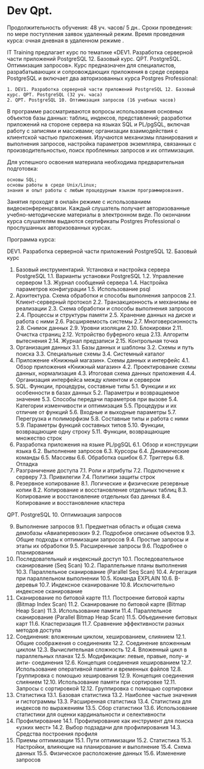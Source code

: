 # Dev Qpt.

Продолжительность обучения: 48 уч. часов/ 5 дн..
Сроки проведения: по мере поступления заявок удаленный режим.
Время проведения курса:  очная дневная в удаленном режиме .
 

IT Training предлагает курс по тематике «DEV1. Разработка серверной части приложений PostgreSQL 12. Базовый курс. QPT. PostgreSQL. Оптимизация запросов». Курс предназначен для специалистов, разрабатывающих и сопровождающих приложения в среде сервера PostgreSQL и включает два авторизованных курса Postgres Professional: 

    1. DEV1. Разработка серверной части приложений PostgreSQL 12. Базовый курс. QPT. PostgreSQL (32 уч. часа)
    2. QPT. PostgreSQL 10. Оптимизация запросов (16 учебных часов)

В программе рассматриваются вопросы использования основных объектов базы данных: таблиц, индексов, представлений; разработки приложений на стороне сервера на языках SQL и PL/pgSQL, включая работу с записями и массивами; организации взаимодействия с клиентской частью приложения. Изучаются механизмы планирования и выполнения запросов, настройка параметров экземпляра, связанных с производительностью, поиск проблемных запросов и их оптимизация.

Для успешного освоения материала необходима предварительная подготовка:

    основы SQL;
    основы работы в среде Unix/Linux;
    знания и опыт работы с любым процедурным языком программирования.

Занятия проходят в онлайн режиме с использованием видеоконференцсвязи. Каждый слушатель получает авторизованные учебно-методические материалы в электронном виде.
По окончании курса слушателям выдаются сертификаты Postgres Professional о прослушанных авторизованных курсах.

Программа курса: 

DEV1. Разработка серверной части приложений PostgreSQL 12. Базовый курс

1. Базовый инструментарий. Установка и настройка сервера PostgreSQL
1.1. Варианты установки PostgreSQL
1.2. Управление сервером
1.3. Журнал сообщений сервера
1.4. Настройка параметров конфигурации
1.5. Использование psql
2. Архитектура. Схема обработки и способы выполнения запросов
2.1. Клиент-серверный протокол
2.2. Транзакционность и механизмы ее реализации
2.3. Схема обработки и способы выполнения запросов
2.4. Процессы и структуры памяти
2.5. Хранение данных на диске и работа с ними
2.6. Расширяемость системы
2.7. Многоверсионность
2.8. Снимок данных
2.9. Уровни изоляции
2.10. Блокировки
2.11. Очистка страниц
2.12. Устройство буферного кеша
2.13. Алгоритм вытеснения
2.14. Журнал предзаписи
2.15. Контрольная точка
3. Организация данных
3.1. Базы данных и шаблоны
3.2. Схемы и путь поиска
3.3. Специальные схемы
3.4. Системный каталог
4. Приложение «Книжный магазин». Схемы данных и интерфейс
4.1. Обзор приложения «Книжный магазин»
4.2. Проектирование схемы данных, нормализация
4.3. Итоговая схема данных приложения
4.4. Организация интерфейса между клиентом и сервером
5. SQL. Функции, процедуры, составные типы
5.1. Функции и их особенности в базах данных
5.2. Параметры и возвращаемое значение
5.3. Способы передачи параметров при вызове
5.4. Категории изменчивости и оптимизация
5.5. Процедуры и их отличие от функций
5.6. Входные и выходные параметры
5.7. Перегрузка и полиморфизм
5.8. Составные типы и работа с ними
5.9. Параметры функций составных типов
5.10. Функции, возвращающие одну строку
5.11. Функции, возвращающие множество строк
6. Разработка приложения на языке PL/pgSQL
6.1. Обзор и конструкции языка
6.2. Выполнение запросов
6.3. Курсоры
6.4. Динамические команды
6.5. Массивы
6.6. Обработка ошибок
6.7. Триггеры
6.8. Отладка 
7. Разграничение доступа
7.1. Роли и атрибуты
7.2. Подключение к серверу
7.3. Привилегии
7.4. Политики защиты строк
8. Резервное копирование
8.1. Логические и физические резервные копии
8.2. Копирование и восстановление отдельных таблиц
8.3. Копирование и восстановление отдельных баз данных
8.4. Копирование и восстановление кластера

QPT. PostgreSQL 10. Оптимизация запросов

9. Выполнение запросов
9.1. Предметная область и общая схема демобазы «Авиаперевозки»
9.2. Подробное описание объектов
9.3. Общие подходы к оптимизации запросов
9.4. Простые запросы и этапы их обработки
9.5. Расширенные запросы
9.6. Подробнее о планировании
10. Последовательный и индексный доступ
10.1. Последовательное сканирование (Seq Scan)
10.2. Параллельные планы выполнения
10.3. Параллельное сканирование (Parallel Seq Scan)
10.4. Агрегация при параллельном выполнении
10.5. Команда EXPLAIN
10.6. B-деревья
10.7. Индексное сканирование
10.8. Исключительно индексное сканирование
11. Сканирование по битовой карте
11.1. Построение битовой карты (Bitmap Index Scan)
11.2. Сканирование по битовой карте (Bitmap Heap Scan)
11.3. Использование памяти
11.4. Параллельное сканирование (Parallel Bitmap Heap Scan)
11.5. Объединение битовых карт
11.6. Кластеризация
11.7. Сравнение эффективности разных методов доступа
12. Соединения: вложенным циклом, хешированием, слиянием
12.1. Общие соображения о соединениях
12.2. Соединение вложенным циклом
12.3. Вычислительная сложность
12.4. Вложенный цикл в параллельных планах
12.5. Модификации: левые, правые, полу- и анти- соединения
12.6. Концепция соединения хешированием
12.7. Использование оперативной памяти и временных файлов
12.8. Группировка с помощью хеширования
12.9. Концепция соединения слиянием
12.10. Использование памяти при сортировке
12.11. Запросы с сортировкой
12.12. Группировка с помощью сортировки
13. Статистика
13.1. Базовая статистика
13.2. Наиболее частые значения и гистограммы
13.3. Расширенная статистика
13.4. Статистика для индексов по выражениям
13.5. Сбор статистики
13.6. Использование статистики для оценки кардинальности и селективности
14. Профилирование
14.1. Профилирование как инструмент для поиска «узких мест»
14.2. Выбор подзадачи для профилирования
14.3. Средства построения профиля
15. Приемы оптимизации
15.1. Пути оптимизации
15.2. Статистика
15.3. Настройки, влияющие на планирование и выполнение
15.4. Схема данных
15.5. Физическое расположение данных
15.6. Изменение запросов
